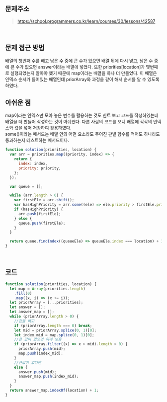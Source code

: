 ## 문제주소

> https://school.programmers.co.kr/learn/courses/30/lessons/42587

</br>

## 문제 접근 방법

배열의 첫번째 수를 빼고 남은 수 중에 큰 수가 있으면 배열 뒤에 다시 넣고, 남은 수 중에 큰 수가 없으면 answer이라는 배열에 넣었다. 또한 priorities[location]가 몇번째로 실행되었는지 알아야 했기 때문에 map이라는 배열을 하나 더 만들었다. 이 배열은 인덱스 순서가 들어있는 배열인데 priorArray와 과정을 같이 해서 순서를 알 수 있도록 하였다.
</br>

## 아쉬운 점

map이라는 인덱스만 모아 놓은 변수를 활용하는 것도 힌트 보고 코드를 작성하였는데 배열을 더 만들어 작성하는 것이 아쉬웠다. 다른 사람의 코드를 보니 배열에 각각의 인덱스와 값을 넣어 저장하여 활용하였다.  
some()이라는 메서드는 배열 안의 어떤 요소라도 주어진 판별 함수를 적어도 하나라도 통과하는지 테스트하는 메서드이다.

```js
function solution(priorities, location) {
  var arr = priorities.map((priority, index) => {
    return {
      index: index,
      priority: priority,
    };
  });

  var queue = [];

  while (arr.length > 0) {
    var firstEle = arr.shift();
    var hasHighPriority = arr.some((ele) => ele.priority > firstEle.priority);
    if (hasHighPriority) {
      arr.push(firstEle);
    } else {
      queue.push(firstEle);
    }
  }

  return queue.findIndex((queueEle) => queueEle.index === location) + 1;
}
```

</br>

## 코드

```js
function solution(priorities, location) {
  let map = Array(priorities.length)
    .fill(0)
    .map((x, i) => (x += i));
  let priorArray = [...priorities];
  let answer = [];
  let answer_map = [];
  while (priorArray.length > 0) {
    //값을 빼고
    if (priorArray.length === 0) break;
    let mid = priorArray.splice(0, 1)[0];
    let index_mid = map.splice(0, 1)[0];
    //큰 값이 있으면 뒤에 넣음
    if (priorArray.filter((x) => x > mid).length > 0) {
      priorArray.push(mid);
      map.push(index_mid);
    }
    //큰값이 없다면
    else {
      answer.push(mid);
      answer_map.push(index_mid);
    }
  }
  return answer_map.indexOf(location) + 1;
}
```
